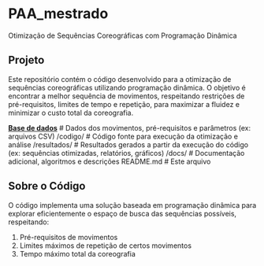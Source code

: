 # PAA_mestrado
Otimização de Sequências Coreográficas com Programação Dinâmica

## Projeto
Este repositório contém o código desenvolvido para a otimização de sequências coreográficas utilizando programação dinâmica. O objetivo é encontrar a melhor sequência de movimentos, respeitando restrições de pré-requisitos, limites de tempo e repetição, para maximizar a fluidez e minimizar o custo total da coreografia.

**[Base de dados](https://github.com/ludbruna/PAA_mestrado/blob/89810406974b63dd0da7d13a977d407f51ed499e/movimentos_ballet.csv)**           # Dados dos movimentos, pré-requisitos e parâmetros (ex: arquivos CSV)
/codigo/               # Código fonte para execução da otimização e análise
/resultados/           # Resultados gerados a partir da execução do código (ex: sequências otimizadas, relatórios, gráficos)
/docs/                 # Documentação adicional, algoritmos e descrições
README.md              # Este arquivo

## Sobre o Código
O código implementa uma solução baseada em programação dinâmica para explorar eficientemente o espaço de busca das sequências possíveis, respeitando:
1. Pré-requisitos de movimentos
2. Limites máximos de repetição de certos movimentos
3. Tempo máximo total da coreografia
